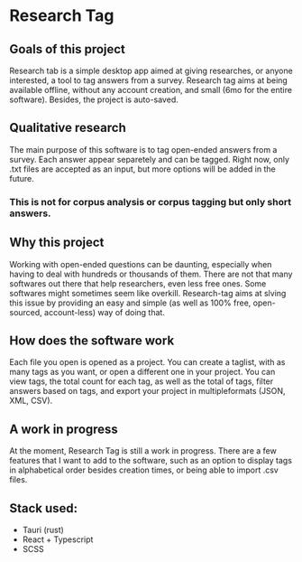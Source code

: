 # Research Tag
## Goals of this project
Research tab is a simple desktop app aimed at giving researches, or anyone interested, a tool to tag answers from a survey. Research tag aims at being available offline, without any account creation, and small (6mo for the entire software). Besides, the project is auto-saved.

## Qualitative research
The main purpose of this software is to tag open-ended answers from a survey. Each answer appear separetely and can be tagged.
Right now, only .txt files are accepted as an input, but more options will be added in the future.
### This is not for corpus analysis or corpus tagging but only short answers.

## Why this project
Working with open-ended questions can be daunting, especially when having to deal with hundreds or thousands of them. There are not that many softwares out there that help researchers, even less free ones. Some softwares might sometimes seem like overkill. Research-tag aims at slving this issue by providing an easy and simple (as well as 100% free, open-sourced, account-less) way of doing that.

## How does the software work
Each file you open is opened as a project. You can create a taglist, with as many tags as you want, or open a different one in your project. You can view tags, the total count for each tag, as well as the total of tags, filter answers based on tags, and export your project in multipleformats (JSON, XML, CSV).

## A work in progress
At the moment, Research Tag is still a work in progress. There are a few features that I want to add to the software, such as an option to display tags in alphabetical order besides creation times, or being able to import .csv files.

## Stack used:
- Tauri (rust)
- React + Typescript
- SCSS


